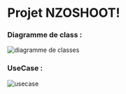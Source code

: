 # Projet NZOSHOOT!

### Diagramme de class : 
![diagramme de classes](https://user-images.githubusercontent.com/63260058/174448261-423c2974-0465-4215-b4a4-d074e5957c0f.png)

### UseCase :
![usecase](https://user-images.githubusercontent.com/63260058/174449238-108dbff7-14f9-4c65-8878-96ffb15df996.png)



